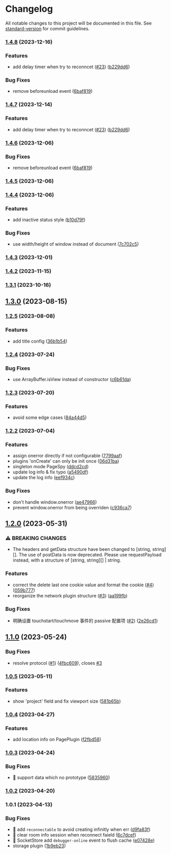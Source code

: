 # Changelog

All notable changes to this project will be documented in this file. See [standard-version](https://github.com/conventional-changelog/standard-version) for commit guidelines.

### [1.4.8](https://github.com/HuolalaTech/page-spy/compare/v1.4.4...v1.4.8) (2023-12-16)

### Features

- add delay timer when try to reconncet ([#23](https://github.com/HuolalaTech/page-spy/issues/23)) ([b229dd6](https://github.com/HuolalaTech/page-spy/commit/b229dd616926bc060ec90e62db13cd0255c6e6e9))

### Bug Fixes

- remove beforeunload event ([6baf819](https://github.com/HuolalaTech/page-spy/commit/6baf819f77b6ca13eb6c027a9ab4a080161002d9))

### [1.4.7](https://github.com/HuolalaTech/page-spy/compare/v1.4.6...v1.4.7) (2023-12-14)

### Features

- add delay timer when try to reconncet ([#23](https://github.com/HuolalaTech/page-spy/issues/23)) ([b229dd6](https://github.com/HuolalaTech/page-spy/commit/b229dd616926bc060ec90e62db13cd0255c6e6e9))

### [1.4.6](https://github.com/HuolalaTech/page-spy/compare/v1.4.5...v1.4.6) (2023-12-06)

### Bug Fixes

- remove beforeunload event ([6baf819](https://github.com/HuolalaTech/page-spy/commit/6baf819f77b6ca13eb6c027a9ab4a080161002d9))

### [1.4.5](https://github.com/HuolalaTech/page-spy/compare/v1.4.4...v1.4.5) (2023-12-06)

### [1.4.4](https://github.com/HuolalaTech/page-spy/compare/v1.4.3...v1.4.4) (2023-12-06)

### Features

- add inactive status style ([b10d79f](https://github.com/HuolalaTech/page-spy/commit/b10d79fe3df211b10e0c48937dea51ee81c9cf41))

### Bug Fixes

- use width/height of window instead of document ([7c702c5](https://github.com/HuolalaTech/page-spy/commit/7c702c5481bc2f24721ff86e15f3828c5114da6d))

### [1.4.3](https://github.com/HuolalaTech/page-spy/compare/v1.4.2...v1.4.3) (2023-12-01)

### [1.4.2](https://github.com/HuolalaTech/page-spy/compare/v1.4.1...v1.4.2) (2023-11-15)

### [1.3.1](https://github.com/HuolalaTech/page-spy/compare/v1.2.5...v1.3.1) (2023-10-16)

## [1.3.0](https://github.com/HuolalaTech/page-spy/compare/v1.2.5...v1.3.0) (2023-08-15)

### [1.2.5](https://github.com/HuolalaTech/page-spy/compare/v1.2.4...v1.2.5) (2023-08-08)

### Features

- add title config ([36b1b54](https://github.com/HuolalaTech/page-spy/commit/36b1b5402aa89fac9fdc516f5a485c619a81d15d))

### [1.2.4](https://github.com/HuolalaTech/page-spy/compare/v1.2.3...v1.2.4) (2023-07-24)

### Bug Fixes

- use ArrayBuffer.isView instead of constructor ([c6b61da](https://github.com/HuolalaTech/page-spy/commit/c6b61daf7df7485ebaaabc215d587a45efa86cfd))

### [1.2.3](https://github.com/HuolalaTech/page-spy/compare/v1.2.2...v1.2.3) (2023-07-20)

### Features

- avoid some edge cases ([84a44d5](https://github.com/HuolalaTech/page-spy/commit/84a44d5e58859055ea85021968777e49de9cac05))

### [1.2.2](https://github.com/HuolalaTech/page-spy/compare/v1.2.1...v1.2.2) (2023-07-04)

### Features

- assign onerror directly if not configurable ([7799aaf](https://github.com/HuolalaTech/page-spy/commit/7799aaf9c03126d7018d4ce875a216f7571b3a45))
- plugins 'onCreate' can only be init once ([06d31ba](https://github.com/HuolalaTech/page-spy/commit/06d31bacd1e32908c98e2de3757e3e7f0433d421))
- singleton mode PageSpy ([ddcd2cd](https://github.com/HuolalaTech/page-spy/commit/ddcd2cdce20590e7526119519bf7c827ce14ca28))
- update log info & fix typo ([a5490df](https://github.com/HuolalaTech/page-spy/commit/a5490df585e2c9b013e1f7b3fb87143ba4d5df59))
- update the log info ([eef934c](https://github.com/HuolalaTech/page-spy/commit/eef934c3459b8e6f66ee6b8ce450121d4d66ebcc))

### Bug Fixes

- don't handle window.onerror ([ae47966](https://github.com/HuolalaTech/page-spy/commit/ae479662eb5436156ecaf6a0a3f7c63f7a2245b6))
- prevent window.onerror from being overriden ([c936ca7](https://github.com/HuolalaTech/page-spy/commit/c936ca75e2176b2e7c6df59d5daf1cbbdb68977c))

## [1.2.0](https://github.com/HuolalaTech/page-spy/compare/v1.1.0...v1.2.0) (2023-05-31)

### ⚠ BREAKING CHANGES

- The headers and getData structure have been changed to [string, string][]. The use of postData is now deprecated. Please use requestPayload instead, with a structure of [string, string][] | string.

### Features

- correct the delete last one cookie value and format the cookie ([#4](https://github.com/HuolalaTech/page-spy/issues/4)) ([059b777](https://github.com/HuolalaTech/page-spy/commit/059b7772b94f3a73070322032759f0016008ffce))
- reorganize the network plugin structure ([#3](https://github.com/HuolalaTech/page-spy/issues/3)) ([aa199fb](https://github.com/HuolalaTech/page-spy/commit/aa199fba5cd7d547dec3e1d24875bbda833f9812))

### Bug Fixes

- 明确设置 touchstart/touchmove 事件的 passive 配置项 ([#2](https://github.com/HuolalaTech/page-spy/issues/2)) ([2e26cd1](https://github.com/HuolalaTech/page-spy/commit/2e26cd17980abc66be247749ee8476f68356484f))

## [1.1.0](https://github.com/HuolalaTech/page-spy/compare/v1.1.0-beta.1...v1.1.0) (2023-05-24)

### Bug Fixes

- resolve protocol ([#1](https://github.com/HuolalaTech/page-spy/issues/1)) ([4fbc609](https://github.com/HuolalaTech/page-spy/commit/4fbc609769936058807f25dfab4666d78297abfc)), closes [#3](https://github.com/HuolalaTech/page-spy/issues/3)

### [1.0.5](https://github.com/HuolalaTech/page-spy/compare/v1.0.4...v1.0.5) (2023-05-11)

### Features

- show 'project' field and fix viewport size ([581b65b](https://github.com/HuolalaTech/page-spy/commit/581b65be296dc2d7501b17b5eeff2775a2311174))

### [1.0.4](https://github.com/HuolalaTech/page-spy/compare/v1.0.3...v1.0.4) (2023-04-27)

### Features

- add location info on PagePlugin ([f2fbd58](https://github.com/HuolalaTech/page-spy/commit/f2fbd5815a9c3b5f4b6ce3904e8e8bbd9257f06b))

### [1.0.3](https://github.com/HuolalaTech/page-spy/compare/v1.0.2...v1.0.3) (2023-04-24)

### Bug Fixes

- 🐛 support data which no prototype ([5835960](https://github.com/HuolalaTech/page-spy/commit/58359606475db153a2ef9a9873ed6ec22be99e96))

### [1.0.2](https://github.com/HuolalaTech/page-spy/compare/v1.0.1...v1.0.2) (2023-04-20)

### 1.0.1 (2023-04-13)

### Bug Fixes

- 🐛 add `reconnectable` to avoid creating infinitly when err ([d9fa83f](https://github.com/HuolalaTech/page-spy/commit/d9fa83f75af74a456fcf2e0c2d94681ce3361277))
- 🐛 clear room info session when reconnect faield ([6c7dcef](https://github.com/HuolalaTech/page-spy/commit/6c7dcef902114658430bdd4eca46581b70524a10))
- 🐛 SocketStore add `debugger-online` event to flush cache ([e07428e](https://github.com/HuolalaTech/page-spy/commit/e07428e3589ea2d65f575edb1653f1df664a9988))
- storage plugin ([1b9eb23](https://github.com/HuolalaTech/page-spy/commit/1b9eb23b17a80fbbeb53478642cf9416b81ca6f5))
